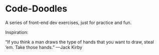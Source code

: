 # Code-Doodles
A series of front-end dev exercises, just for practice and fun.

Inspiration:

“If you think a man draws the type of hands that you want to draw, steal ‘em. Take those hands.”
—Jack Kirby
